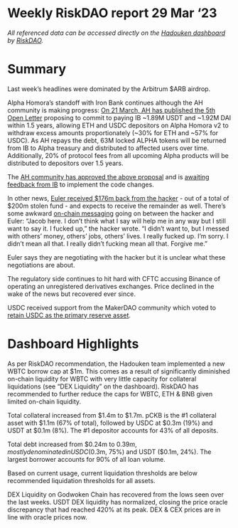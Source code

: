 # Weekly RiskDAO report 29 Mar ‘23
*All referenced data can be accessed directly on the [Hadouken dashboard](https://hadouken.riskdao.org/#system-status) by [RiskDAO](https://riskdao.org/).*

# Summary

Last week’s headlines were dominated by the Arbitrum $ARB airdrop.

Alpha Homora’s standoff with Iron Bank continues although the AH community is making progress:  [On 21 March, AH has published the 5th Open Letter](https://twitter.com/Alpha_HomoraV2/status/1638211353734414337?s=20) proposing to commit to paying IB ~1.89M USDT and ~1.92M DAI within 1.5 years, allowing ETH and USDC depositors on Alpha Homora v2 to withdraw excess amounts proportionately (~30% for ETH and ~57% for USDC). As AH repays the debt, 63M locked ALPHA tokens will be returned from IB to Alpha treasury and distributed to affected users over time. Additionally, 20% of protocol fees from all upcoming Alpha products will be distributed to depositors over 1.5 years.

The [AH community has approved the above proposal](https://snapshot.org/#/alpha-depositors-gov.eth/proposal/0x2de064dbe527db52e20cab2bddbdab8830e4c8fee76df1c1c910d3345affbc35) and is [awaiting feedback from IB](https://twitter.com/Alpha_HomoraV2/status/1640247792160608256?s=20) to implement the code changes.

In other news, [Euler received $176m back from the hacker](https://twitter.com/DLNewsInfo/status/1640731255544135681?s=20) - out of a total of $200m stolen fund - and expects to receive the remainder as well. There’s some awkward [on-chain messaging](https://twitter.com/inversebrahfan/status/1640558858287345664?s=20) going on between the hacker and Euler:
“Jacob here. I don’t think what I say will help me in any way but I still want to say it. I fucked up,” the hacker wrote. “I didn’t want to, but I messed with others’ money, others’ jobs, others’ lives. I really fucked up. I’m sorry. I didn’t mean all that. I really didn’t fucking mean all that. Forgive me.”

Euler says they are negotiating with the hacker but it is unclear what these negotiations are about.

The regulatory side continues to hit hard with CFTC accusing Binance of operating an unregistered derivatives exchanges. Price declined in the wake of the news but recovered ever since.

USDC received support from the MakerDAO community which voted to [retain USDC as the primary reserve asset](https://www.coindesk.com/business/2023/03/23/stablecoin-issuer-makerdao-votes-to-retain-usdc-as-primary-reserve-even-after-depeg/).

# Dashboard Highlights

As per RiskDAO recommendation, the Hadouken team implemented a new WBTC borrow cap at $1m. This comes as a result of significantly diminished on-chain liquidity for WBTC with very little capacity for collateral liquidations (see “DEX Liquidity” on the dashboard). RiskDAO has recommended to further reduce the caps for WBTC, ETH & BNB given limited on-chain liquidity.

Total collateral increased from $1.4m to $1.7m. pCKB is the #1 collateral asset with $1.1m (67% of total), followed by USDC at $0.3m (19%) and USDT at $0.1m (8%). The #1 depositor accounts for 43% of all deposits. 

Total debt increased from $0.24m to $0.39m, mostly denominated in USDC ($0.3m, 75%) and USDT ($0.1m, 24%). The largest borrower accounts for 90% of all loan volume.

Based on current usage, current liquidation thresholds are below recommended liquidation thresholds for all assets.

DEX Liquidity on Godwoken Chain has recovered from the lows seen over the last weeks. USDT DEX liquidity has normalized, closing the price oracle discrepancy that had reached 420% at its peak. DEX & CEX prices are in line with oracle prices now.
